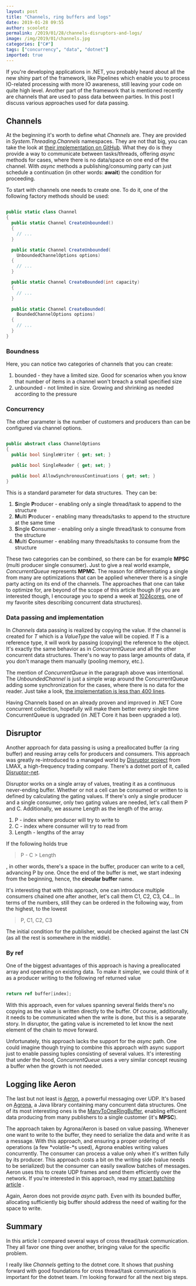 ```yaml
---
layout: post
title: "Channels, ring buffers and logs"
date: 2019-01-28 09:55
author: scooletz
permalink: /2019/01/28/channels-disruptors-and-logs/
image: /img/2019/01/channels.jpg
categories: ["C#"]
tags: ["concurrency", "data", "dotnet"]
imported: true
---
```


If you're developing applications in .NET, you probably heard about all the new shiny part of the framework, like Pipelines which enable you to process IO-related processing with more IO awareness, still leaving your code on quite high level. Another part of the framework that is mentioned recently are channels that are used to pass data between parties. In this post I discuss various approaches used for data passing.

## Channels

At the beginning it's worth to define what *Channels* are. They are provided in *System.Threading.Channels* namespaces. They are not that big, you can take the look at [their implementation on GitHub](https://github.com/dotnet/corefx/tree/master/src/System.Threading.Channels/src/System/Threading/Channels). What they do is they provide a way to communicate between tasks/threads, offering *async* methods for cases, where there is no data/space on one end of the channel. With *async* methods a publishing/consuming party can just schedule a continuation (in other words: **await**) the condition for proceeding.

To start with channels one needs to create one. To do it, one of the following factory methods should be used:

```csharp

public static class Channel
{
  public static Channel CreateUnbounded()
  {
    // ...
  }

  public static Channel CreateUnbounded(
    UnboundedChannelOptions options)
  {
    // ...
  }

  public static Channel CreateBounded(int capacity)
  {
    // ...
  }

  public static Channel CreateBounded(
    BoundedChannelOptions options)
  {
    // ...
  }
}

```

### Boundness

Here, you can notice two categories of channels that you can create:

1. bounded - they have a limited size. Good for scenarios when you know that number of items in a channel won't breach a small specified size
1. unbounded - not limited in size. Growing and shrinking as needed according to the pressure

### Concurrency

The other parameter is the number of customers and producers than can be configured via channel options.

```csharp

public abstract class ChannelOptions
{
  public bool SingleWriter { get; set; }

  public bool SingleReader { get; set; }

  public bool AllowSynchronousContinuations { get; set; }
}

```

This is a standard parameter for data structures.  They can be:

1. **S**ingle **P**roducer - enabling only a single thread/task to append to the structure
1. **M**ulti **P**roducer - enabling many threads/tasks to append to the structure at the same time
1. **S**ingle **C**onsumer - enabling only a single thread/task to consume from the structure
1. **M**ulti **C**onsumer - enabling many threads/tasks to consume from the structure

These two categories can be combined, so there can be for example **MPSC** (multi producer single consumer). Just to give a real world example, *ConcurrentQueue* represents **MPMC**. The reason for differentiating a single from many are optimizations that can be applied whenever there is a single party acting on its end of the channels. The approaches that one can take to optimize for, are beyond of the scope of this article though (if you are interested though, I encourage you to spend a week at [1024cores](http://www.1024cores.net), one of my favorite sites describing concurrent data structures).

### Data passing and implementation

In *Channels* data passing is realized by copying the value. If the channel is created for *T* which is a *ValueType* the value will be copied. If *T* is a reference type, it will work by passing (copying) the reference to the object. It's exactly the same behavior as in *ConcurrentQueue* and all the other concurrent data structures. There's no way to pass large amounts of data, if you don't manage them manually (pooling memory, etc.).

The mention of *ConcurrentQueue* in the paragraph above was intentional. The *UnboundedChannel* is just a simple wrap around the ConcurrentQueue adding some synchronization for the cases, where there is no data for the reader. Just take a look, [the implementation is less than 400 lines](https://github.com/dotnet/corefx/blob/master/src/System.Threading.Channels/src/System/Threading/Channels/UnboundedChannel.cs).

Having Channels based on an already proven and improved in .NET Core concurrent collection, hopefully will make them better every single time ConcurrentQueue is upgraded (in .NET Core it has been upgraded a lot).

## Disruptor

Another approach for data passing is using a preallocated buffer (a ring buffer) and reusing array cells for producers and consumers. This approach was greatly re-introduced to a managed world by [Disruptor project](https://github.com/LMAX-Exchange/disruptor) from LMAX, a high-frequency trading company. There's a dotnet port of it, called [Disruptor-net](https://github.com/disruptor-net/Disruptor-net).

Disruptor works on a single array of values, treating it as a continuous never-ending buffer. Whether or not a cell can be consumed or written to is defined by calculating the gating values. If there's only a single producer and a single consumer, only two gating values are needed, let's call them P and C. Additionally, we assume Length as the length of the array.

1. P - index where producer will try to write to
1. C - index where consumer will try to read from
1. Length - lengths of the array

If the following holds true

> P - C > Length

, in other words, there's a space in the buffer, producer can write to a cell, advancing P by one. Once the end of the buffer is met, we start indexing from the beginning, hence, the **circular buffer** name.

It's interesting that with this approach, one can introduce multiple consumers chained one after another, let's call them C1, C2, C3, C4... In terms of the numbers, still they can be ordered in the following way, from the highest, to the lowest

> P, C1, C2, C3

The initial condition for the publisher, would be checked against the last CN (as all the rest is somewhere in the middle).

### By ref

One of the biggest advantages of this approach is having a preallocated array and operating on existing data. To make it simpler, we could think of it as a producer writing to the following ref returned value

```csharp

return ref buffer[index];

```

With this approach, even for values spanning several fields there's no copying as the value is written directly to the buffer. Of course, additionally, it needs to be communicated when the write is done, but this is a separate story. In disruptor, the gating value is incremeted to let know the next element of the chain to move forward.

Unfortunately, this approach lacks the support for the *async* path. One could imagine though trying to combine this approach with async support just to enable passing tuples consisting of several values. It's interesting that under the hood, *ConcurrentQueue* uses a very similar concept reusing a buffer when the growth is not needed.

## Logging like Aeron

The last but not least is [Aeron](https://github.com/real-logic/aeron), a powerful messaging over UDP. It's based on [Agrona](https://github.com/real-logic/agrona/), a Java library containing many concurrent data structures. One of its most interesting ones is the [ManyToOneRingBuffer](https://github.com/real-logic/agrona/blob/master/agrona/src/main/java/org/agrona/concurrent/ringbuffer/ManyToOneRingBuffer.java), enabling efficient data producing from many publishers to a single customer (it's **MPSC**).

The approach taken by Agrona/Aeron is based on value passing. Whenever one want to write to the buffer, they need to serialize the data and write it as a message. With this approach, and ensuring a proper ordering of operations (a few *volatile-*s used), Agrona enables writing values concurrently. The consumer can process a value only when it's written fully by its producer. This approach costs a bit on the writing side (value needs to be serialized) but the consumer can easily swallow batches of messages. Aeron uses this to create UDP frames and send them efficiently over the network. If you're interested in this approach, read my [smart batching article](http://blog.scooletz.com/2018/01/22/the-batch-is-dead-long-live-the-smart-batch/) .

Again, Aeron does not provide *async* path. Even with its bounded buffer, allocating sufficiently big buffer should address the need of waiting for the space to write.

## Summary

In this article I compared several ways of cross thread/task communication. They all favor one thing over another, bringing value for the specific problem.

I really like *Channels* getting to the dotnet core. It shows that pushing forward with good foundations for cross thread/task communication is important for the dotnet team. I'm looking forward for all the next big steps.
